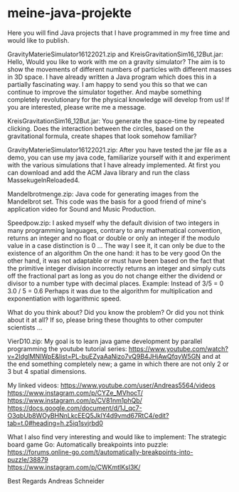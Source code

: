 # meine-java-projekte
Here you will find Java projects that I have programmed in my free time and would like to publish.


GravityMaterieSimulator16122021.zip and KreisGravitationSim16_12But.jar:
Hello,
Would you like to work with me on a gravity simulator? The aim is to show the movements of different numbers of particles with different masses in 3D space. I have already written a Java program which does this in a partially fascinating way. I am happy to send you this so that we can continue to improve the simulator together. And maybe something completely revolutionary for the physical knowledge will develop from us!
If you are interested, please write me a message.

KreisGravitationSim16_12But.jar:
You generate the space-time by repeated clicking. Does the interaction between the circles, based on the gravitational formula, create shapes that look somehow familiar?

GravityMaterieSimulator16122021.zip:
After you have tested the jar file as a demo, you can use my java code, familiarize yourself with it and experiment with the various simulations that I have already implemented.
At first you can download and add the ACM Java library and run the class MassekugelnReloaded4.


Mandelbrotmenge.zip: 
Java code for generating images from the Mandelbrot set. This code was the basis for a good friend of mine's application video for Sound and Music Production.

Speedpow.zip: I asked myself why the default division of two integers in many programming languages, contrary to any mathematical convention,
returns an integer and no float or double or only an integer if the modulo value in a case distinction is 0 ...
The way I see it, it can only be due to the existence of an algorithm
On the one hand: it has to be very good
On the other hand, it was not adaptable or must have been based on the fact that the primitive integer division incorrectly returns
an integer and simply cuts off the fractional part as long as you do not change either the dividend or divisor to a number type with decimal places. Example: Instead of 3/5 = 0
3.0 / 5 = 0.6
Perhaps it was due to the algorithm for multiplication and exponentiation with logarithmic speed.

What do you think about? Did you know the problem? Or did you not think about it at all? If so, please bring these thoughts
to other computer scientists ...

VierD10.zip: My goal is to learn java game development by parallel programming the youtube tutorial series:
https://www.youtube.com/watch?v=2IdgIMNIWpE&list=PL-buEZyaAaNizo7vQ9B4JHjAwQfqyW5GN
and at the end something completely new; a game in which there are not only 2 or 3 but 4 spatial dimensions.



My linked videos:
https://www.youtube.com/user/Andreas5564/videos   
https://www.instagram.com/p/CYZe_MVhocT/   
https://www.instagram.com/p/CV81nm1phQb/
https://docs.google.com/document/d/1J_qc7-O3qbUb8WOyBHNnLkcEEQ5JklY4d9vmd67RtC4/edit?tab=t.0#heading=h.z5iq1svjrbd0

What I also find very interesting and would like to implement:
The strategic board game Go:
Automatically breakpoints into puzzle:
https://forums.online-go.com/t/automatically-breakpoints-into-puzzle/38879   
https://www.instagram.com/p/CWKmtlKsI3K/


Best Regards
Andreas Schneider
